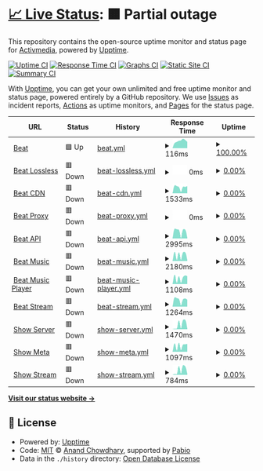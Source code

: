 # [📈 Live Status](https://activmediacorp.github.io/status): <!--live status--> **🟧 Partial outage**

This repository contains the open-source uptime monitor and status page for [Activmedia](https://activmediacorp.github.io/status), powered by [Upptime](https://github.com/upptime/upptime).

[![Uptime CI](https://github.com/activmediacorp/status/workflows/Uptime%20CI/badge.svg)](https://github.com/activmediacorp/status/actions?query=workflow%3A%22Uptime+CI%22)
[![Response Time CI](https://github.com/activmediacorp/status/workflows/Response%20Time%20CI/badge.svg)](https://github.com/activmediacorp/status/actions?query=workflow%3A%22Response+Time+CI%22)
[![Graphs CI](https://github.com/activmediacorp/status/workflows/Graphs%20CI/badge.svg)](https://github.com/activmediacorp/status/actions?query=workflow%3A%22Graphs+CI%22)
[![Static Site CI](https://github.com/activmediacorp/status/workflows/Static%20Site%20CI/badge.svg)](https://github.com/activmediacorp/status/actions?query=workflow%3A%22Static+Site+CI%22)
[![Summary CI](https://github.com/activmediacorp/status/workflows/Summary%20CI/badge.svg)](https://github.com/activmediacorp/status/actions?query=workflow%3A%22Summary+CI%22)

With [Upptime](https://upptime.js.org), you can get your own unlimited and free uptime monitor and status page, powered entirely by a GitHub repository. We use [Issues](https://github.com/activmediacorp/status/issues) as incident reports, [Actions](https://github.com/activmediacorp/status/actions) as uptime monitors, and [Pages](https://activmediacorp.github.io/status) for the status page.

<!--start: status pages-->
<!-- This summary is generated by Upptime (https://github.com/upptime/upptime) -->
<!-- Do not edit this manually, your changes will be overwritten -->
<!-- prettier-ignore -->
| URL | Status | History | Response Time | Uptime |
| --- | ------ | ------- | ------------- | ------ |
| <img alt="" src="https://icons.duckduckgo.com/ip3/beatstreaming.com.ico" height="13"> [Beat](https://beatstreaming.com) | 🟩 Up | [beat.yml](https://github.com/beatstreaming/status/commits/HEAD/history/beat.yml) | <details><summary><img alt="Response time graph" src="./graphs/beat/response-time-week.png" height="20"> 116ms</summary><br><a href="https://activmediacorp.github.io/status/history/beat"><img alt="Response time 129" src="https://img.shields.io/endpoint?url=https%3A%2F%2Fraw.githubusercontent.com%2Fbeatstreaming%2Fstatus%2FHEAD%2Fapi%2Fbeat%2Fresponse-time.json"></a><br><a href="https://activmediacorp.github.io/status/history/beat"><img alt="24-hour response time 101" src="https://img.shields.io/endpoint?url=https%3A%2F%2Fraw.githubusercontent.com%2Fbeatstreaming%2Fstatus%2FHEAD%2Fapi%2Fbeat%2Fresponse-time-day.json"></a><br><a href="https://activmediacorp.github.io/status/history/beat"><img alt="7-day response time 116" src="https://img.shields.io/endpoint?url=https%3A%2F%2Fraw.githubusercontent.com%2Fbeatstreaming%2Fstatus%2FHEAD%2Fapi%2Fbeat%2Fresponse-time-week.json"></a><br><a href="https://activmediacorp.github.io/status/history/beat"><img alt="30-day response time 129" src="https://img.shields.io/endpoint?url=https%3A%2F%2Fraw.githubusercontent.com%2Fbeatstreaming%2Fstatus%2FHEAD%2Fapi%2Fbeat%2Fresponse-time-month.json"></a><br><a href="https://activmediacorp.github.io/status/history/beat"><img alt="1-year response time 129" src="https://img.shields.io/endpoint?url=https%3A%2F%2Fraw.githubusercontent.com%2Fbeatstreaming%2Fstatus%2FHEAD%2Fapi%2Fbeat%2Fresponse-time-year.json"></a></details> | <details><summary><a href="https://activmediacorp.github.io/status/history/beat">100.00%</a></summary><a href="https://activmediacorp.github.io/status/history/beat"><img alt="All-time uptime 100.00%" src="https://img.shields.io/endpoint?url=https%3A%2F%2Fraw.githubusercontent.com%2Fbeatstreaming%2Fstatus%2FHEAD%2Fapi%2Fbeat%2Fuptime.json"></a><br><a href="https://activmediacorp.github.io/status/history/beat"><img alt="24-hour uptime 100.00%" src="https://img.shields.io/endpoint?url=https%3A%2F%2Fraw.githubusercontent.com%2Fbeatstreaming%2Fstatus%2FHEAD%2Fapi%2Fbeat%2Fuptime-day.json"></a><br><a href="https://activmediacorp.github.io/status/history/beat"><img alt="7-day uptime 100.00%" src="https://img.shields.io/endpoint?url=https%3A%2F%2Fraw.githubusercontent.com%2Fbeatstreaming%2Fstatus%2FHEAD%2Fapi%2Fbeat%2Fuptime-week.json"></a><br><a href="https://activmediacorp.github.io/status/history/beat"><img alt="30-day uptime 100.00%" src="https://img.shields.io/endpoint?url=https%3A%2F%2Fraw.githubusercontent.com%2Fbeatstreaming%2Fstatus%2FHEAD%2Fapi%2Fbeat%2Fuptime-month.json"></a><br><a href="https://activmediacorp.github.io/status/history/beat"><img alt="1-year uptime 100.00%" src="https://img.shields.io/endpoint?url=https%3A%2F%2Fraw.githubusercontent.com%2Fbeatstreaming%2Fstatus%2FHEAD%2Fapi%2Fbeat%2Fuptime-year.json"></a></details>
| <img alt="" src="https://icons.duckduckgo.com/ip3/lossless.api.beatstreaming.com.ico" height="13"> [Beat Lossless](https://lossless.api.beatstreaming.com) | 🟥 Down | [beat-lossless.yml](https://github.com/beatstreaming/status/commits/HEAD/history/beat-lossless.yml) | <details><summary><img alt="Response time graph" src="./graphs/beat-lossless/response-time-week.png" height="20"> 0ms</summary><br><a href="https://activmediacorp.github.io/status/history/beat-lossless"><img alt="Response time 0" src="https://img.shields.io/endpoint?url=https%3A%2F%2Fraw.githubusercontent.com%2Fbeatstreaming%2Fstatus%2FHEAD%2Fapi%2Fbeat-lossless%2Fresponse-time.json"></a><br><a href="https://activmediacorp.github.io/status/history/beat-lossless"><img alt="24-hour response time 0" src="https://img.shields.io/endpoint?url=https%3A%2F%2Fraw.githubusercontent.com%2Fbeatstreaming%2Fstatus%2FHEAD%2Fapi%2Fbeat-lossless%2Fresponse-time-day.json"></a><br><a href="https://activmediacorp.github.io/status/history/beat-lossless"><img alt="7-day response time 0" src="https://img.shields.io/endpoint?url=https%3A%2F%2Fraw.githubusercontent.com%2Fbeatstreaming%2Fstatus%2FHEAD%2Fapi%2Fbeat-lossless%2Fresponse-time-week.json"></a><br><a href="https://activmediacorp.github.io/status/history/beat-lossless"><img alt="30-day response time 0" src="https://img.shields.io/endpoint?url=https%3A%2F%2Fraw.githubusercontent.com%2Fbeatstreaming%2Fstatus%2FHEAD%2Fapi%2Fbeat-lossless%2Fresponse-time-month.json"></a><br><a href="https://activmediacorp.github.io/status/history/beat-lossless"><img alt="1-year response time 0" src="https://img.shields.io/endpoint?url=https%3A%2F%2Fraw.githubusercontent.com%2Fbeatstreaming%2Fstatus%2FHEAD%2Fapi%2Fbeat-lossless%2Fresponse-time-year.json"></a></details> | <details><summary><a href="https://activmediacorp.github.io/status/history/beat-lossless">0.00%</a></summary><a href="https://activmediacorp.github.io/status/history/beat-lossless"><img alt="All-time uptime 0.00%" src="https://img.shields.io/endpoint?url=https%3A%2F%2Fraw.githubusercontent.com%2Fbeatstreaming%2Fstatus%2FHEAD%2Fapi%2Fbeat-lossless%2Fuptime.json"></a><br><a href="https://activmediacorp.github.io/status/history/beat-lossless"><img alt="24-hour uptime 0.00%" src="https://img.shields.io/endpoint?url=https%3A%2F%2Fraw.githubusercontent.com%2Fbeatstreaming%2Fstatus%2FHEAD%2Fapi%2Fbeat-lossless%2Fuptime-day.json"></a><br><a href="https://activmediacorp.github.io/status/history/beat-lossless"><img alt="7-day uptime 0.00%" src="https://img.shields.io/endpoint?url=https%3A%2F%2Fraw.githubusercontent.com%2Fbeatstreaming%2Fstatus%2FHEAD%2Fapi%2Fbeat-lossless%2Fuptime-week.json"></a><br><a href="https://activmediacorp.github.io/status/history/beat-lossless"><img alt="30-day uptime 0.00%" src="https://img.shields.io/endpoint?url=https%3A%2F%2Fraw.githubusercontent.com%2Fbeatstreaming%2Fstatus%2FHEAD%2Fapi%2Fbeat-lossless%2Fuptime-month.json"></a><br><a href="https://activmediacorp.github.io/status/history/beat-lossless"><img alt="1-year uptime 0.00%" src="https://img.shields.io/endpoint?url=https%3A%2F%2Fraw.githubusercontent.com%2Fbeatstreaming%2Fstatus%2FHEAD%2Fapi%2Fbeat-lossless%2Fuptime-year.json"></a></details>
| <img alt="" src="https://icons.duckduckgo.com/ip3/cdn.beatstreaming.com.ico" height="13"> [Beat CDN](https://cdn.beatstreaming.com) | 🟥 Down | [beat-cdn.yml](https://github.com/beatstreaming/status/commits/HEAD/history/beat-cdn.yml) | <details><summary><img alt="Response time graph" src="./graphs/beat-cdn/response-time-week.png" height="20"> 1533ms</summary><br><a href="https://activmediacorp.github.io/status/history/beat-cdn"><img alt="Response time 1538" src="https://img.shields.io/endpoint?url=https%3A%2F%2Fraw.githubusercontent.com%2Fbeatstreaming%2Fstatus%2FHEAD%2Fapi%2Fbeat-cdn%2Fresponse-time.json"></a><br><a href="https://activmediacorp.github.io/status/history/beat-cdn"><img alt="24-hour response time 1800" src="https://img.shields.io/endpoint?url=https%3A%2F%2Fraw.githubusercontent.com%2Fbeatstreaming%2Fstatus%2FHEAD%2Fapi%2Fbeat-cdn%2Fresponse-time-day.json"></a><br><a href="https://activmediacorp.github.io/status/history/beat-cdn"><img alt="7-day response time 1533" src="https://img.shields.io/endpoint?url=https%3A%2F%2Fraw.githubusercontent.com%2Fbeatstreaming%2Fstatus%2FHEAD%2Fapi%2Fbeat-cdn%2Fresponse-time-week.json"></a><br><a href="https://activmediacorp.github.io/status/history/beat-cdn"><img alt="30-day response time 1565" src="https://img.shields.io/endpoint?url=https%3A%2F%2Fraw.githubusercontent.com%2Fbeatstreaming%2Fstatus%2FHEAD%2Fapi%2Fbeat-cdn%2Fresponse-time-month.json"></a><br><a href="https://activmediacorp.github.io/status/history/beat-cdn"><img alt="1-year response time 1538" src="https://img.shields.io/endpoint?url=https%3A%2F%2Fraw.githubusercontent.com%2Fbeatstreaming%2Fstatus%2FHEAD%2Fapi%2Fbeat-cdn%2Fresponse-time-year.json"></a></details> | <details><summary><a href="https://activmediacorp.github.io/status/history/beat-cdn">0.00%</a></summary><a href="https://activmediacorp.github.io/status/history/beat-cdn"><img alt="All-time uptime 0.00%" src="https://img.shields.io/endpoint?url=https%3A%2F%2Fraw.githubusercontent.com%2Fbeatstreaming%2Fstatus%2FHEAD%2Fapi%2Fbeat-cdn%2Fuptime.json"></a><br><a href="https://activmediacorp.github.io/status/history/beat-cdn"><img alt="24-hour uptime 0.00%" src="https://img.shields.io/endpoint?url=https%3A%2F%2Fraw.githubusercontent.com%2Fbeatstreaming%2Fstatus%2FHEAD%2Fapi%2Fbeat-cdn%2Fuptime-day.json"></a><br><a href="https://activmediacorp.github.io/status/history/beat-cdn"><img alt="7-day uptime 0.00%" src="https://img.shields.io/endpoint?url=https%3A%2F%2Fraw.githubusercontent.com%2Fbeatstreaming%2Fstatus%2FHEAD%2Fapi%2Fbeat-cdn%2Fuptime-week.json"></a><br><a href="https://activmediacorp.github.io/status/history/beat-cdn"><img alt="30-day uptime 0.00%" src="https://img.shields.io/endpoint?url=https%3A%2F%2Fraw.githubusercontent.com%2Fbeatstreaming%2Fstatus%2FHEAD%2Fapi%2Fbeat-cdn%2Fuptime-month.json"></a><br><a href="https://activmediacorp.github.io/status/history/beat-cdn"><img alt="1-year uptime 0.00%" src="https://img.shields.io/endpoint?url=https%3A%2F%2Fraw.githubusercontent.com%2Fbeatstreaming%2Fstatus%2FHEAD%2Fapi%2Fbeat-cdn%2Fuptime-year.json"></a></details>
| <img alt="" src="https://icons.duckduckgo.com/ip3/proxy.beatstreaming.com.ico" height="13"> [Beat Proxy](https://proxy.beatstreaming.com) | 🟥 Down | [beat-proxy.yml](https://github.com/beatstreaming/status/commits/HEAD/history/beat-proxy.yml) | <details><summary><img alt="Response time graph" src="./graphs/beat-proxy/response-time-week.png" height="20"> 0ms</summary><br><a href="https://activmediacorp.github.io/status/history/beat-proxy"><img alt="Response time 0" src="https://img.shields.io/endpoint?url=https%3A%2F%2Fraw.githubusercontent.com%2Fbeatstreaming%2Fstatus%2FHEAD%2Fapi%2Fbeat-proxy%2Fresponse-time.json"></a><br><a href="https://activmediacorp.github.io/status/history/beat-proxy"><img alt="24-hour response time 0" src="https://img.shields.io/endpoint?url=https%3A%2F%2Fraw.githubusercontent.com%2Fbeatstreaming%2Fstatus%2FHEAD%2Fapi%2Fbeat-proxy%2Fresponse-time-day.json"></a><br><a href="https://activmediacorp.github.io/status/history/beat-proxy"><img alt="7-day response time 0" src="https://img.shields.io/endpoint?url=https%3A%2F%2Fraw.githubusercontent.com%2Fbeatstreaming%2Fstatus%2FHEAD%2Fapi%2Fbeat-proxy%2Fresponse-time-week.json"></a><br><a href="https://activmediacorp.github.io/status/history/beat-proxy"><img alt="30-day response time 0" src="https://img.shields.io/endpoint?url=https%3A%2F%2Fraw.githubusercontent.com%2Fbeatstreaming%2Fstatus%2FHEAD%2Fapi%2Fbeat-proxy%2Fresponse-time-month.json"></a><br><a href="https://activmediacorp.github.io/status/history/beat-proxy"><img alt="1-year response time 0" src="https://img.shields.io/endpoint?url=https%3A%2F%2Fraw.githubusercontent.com%2Fbeatstreaming%2Fstatus%2FHEAD%2Fapi%2Fbeat-proxy%2Fresponse-time-year.json"></a></details> | <details><summary><a href="https://activmediacorp.github.io/status/history/beat-proxy">0.00%</a></summary><a href="https://activmediacorp.github.io/status/history/beat-proxy"><img alt="All-time uptime 0.00%" src="https://img.shields.io/endpoint?url=https%3A%2F%2Fraw.githubusercontent.com%2Fbeatstreaming%2Fstatus%2FHEAD%2Fapi%2Fbeat-proxy%2Fuptime.json"></a><br><a href="https://activmediacorp.github.io/status/history/beat-proxy"><img alt="24-hour uptime 0.00%" src="https://img.shields.io/endpoint?url=https%3A%2F%2Fraw.githubusercontent.com%2Fbeatstreaming%2Fstatus%2FHEAD%2Fapi%2Fbeat-proxy%2Fuptime-day.json"></a><br><a href="https://activmediacorp.github.io/status/history/beat-proxy"><img alt="7-day uptime 0.00%" src="https://img.shields.io/endpoint?url=https%3A%2F%2Fraw.githubusercontent.com%2Fbeatstreaming%2Fstatus%2FHEAD%2Fapi%2Fbeat-proxy%2Fuptime-week.json"></a><br><a href="https://activmediacorp.github.io/status/history/beat-proxy"><img alt="30-day uptime 0.00%" src="https://img.shields.io/endpoint?url=https%3A%2F%2Fraw.githubusercontent.com%2Fbeatstreaming%2Fstatus%2FHEAD%2Fapi%2Fbeat-proxy%2Fuptime-month.json"></a><br><a href="https://activmediacorp.github.io/status/history/beat-proxy"><img alt="1-year uptime 0.00%" src="https://img.shields.io/endpoint?url=https%3A%2F%2Fraw.githubusercontent.com%2Fbeatstreaming%2Fstatus%2FHEAD%2Fapi%2Fbeat-proxy%2Fuptime-year.json"></a></details>
| <img alt="" src="https://icons.duckduckgo.com/ip3/api.beatstreaming.com.ico" height="13"> [Beat API](https://api.beatstreaming.com) | 🟥 Down | [beat-api.yml](https://github.com/beatstreaming/status/commits/HEAD/history/beat-api.yml) | <details><summary><img alt="Response time graph" src="./graphs/beat-api/response-time-week.png" height="20"> 2995ms</summary><br><a href="https://activmediacorp.github.io/status/history/beat-api"><img alt="Response time 3479" src="https://img.shields.io/endpoint?url=https%3A%2F%2Fraw.githubusercontent.com%2Fbeatstreaming%2Fstatus%2FHEAD%2Fapi%2Fbeat-api%2Fresponse-time.json"></a><br><a href="https://activmediacorp.github.io/status/history/beat-api"><img alt="24-hour response time 245" src="https://img.shields.io/endpoint?url=https%3A%2F%2Fraw.githubusercontent.com%2Fbeatstreaming%2Fstatus%2FHEAD%2Fapi%2Fbeat-api%2Fresponse-time-day.json"></a><br><a href="https://activmediacorp.github.io/status/history/beat-api"><img alt="7-day response time 2995" src="https://img.shields.io/endpoint?url=https%3A%2F%2Fraw.githubusercontent.com%2Fbeatstreaming%2Fstatus%2FHEAD%2Fapi%2Fbeat-api%2Fresponse-time-week.json"></a><br><a href="https://activmediacorp.github.io/status/history/beat-api"><img alt="30-day response time 3564" src="https://img.shields.io/endpoint?url=https%3A%2F%2Fraw.githubusercontent.com%2Fbeatstreaming%2Fstatus%2FHEAD%2Fapi%2Fbeat-api%2Fresponse-time-month.json"></a><br><a href="https://activmediacorp.github.io/status/history/beat-api"><img alt="1-year response time 3479" src="https://img.shields.io/endpoint?url=https%3A%2F%2Fraw.githubusercontent.com%2Fbeatstreaming%2Fstatus%2FHEAD%2Fapi%2Fbeat-api%2Fresponse-time-year.json"></a></details> | <details><summary><a href="https://activmediacorp.github.io/status/history/beat-api">0.00%</a></summary><a href="https://activmediacorp.github.io/status/history/beat-api"><img alt="All-time uptime 0.00%" src="https://img.shields.io/endpoint?url=https%3A%2F%2Fraw.githubusercontent.com%2Fbeatstreaming%2Fstatus%2FHEAD%2Fapi%2Fbeat-api%2Fuptime.json"></a><br><a href="https://activmediacorp.github.io/status/history/beat-api"><img alt="24-hour uptime 0.00%" src="https://img.shields.io/endpoint?url=https%3A%2F%2Fraw.githubusercontent.com%2Fbeatstreaming%2Fstatus%2FHEAD%2Fapi%2Fbeat-api%2Fuptime-day.json"></a><br><a href="https://activmediacorp.github.io/status/history/beat-api"><img alt="7-day uptime 0.00%" src="https://img.shields.io/endpoint?url=https%3A%2F%2Fraw.githubusercontent.com%2Fbeatstreaming%2Fstatus%2FHEAD%2Fapi%2Fbeat-api%2Fuptime-week.json"></a><br><a href="https://activmediacorp.github.io/status/history/beat-api"><img alt="30-day uptime 0.00%" src="https://img.shields.io/endpoint?url=https%3A%2F%2Fraw.githubusercontent.com%2Fbeatstreaming%2Fstatus%2FHEAD%2Fapi%2Fbeat-api%2Fuptime-month.json"></a><br><a href="https://activmediacorp.github.io/status/history/beat-api"><img alt="1-year uptime 0.00%" src="https://img.shields.io/endpoint?url=https%3A%2F%2Fraw.githubusercontent.com%2Fbeatstreaming%2Fstatus%2FHEAD%2Fapi%2Fbeat-api%2Fuptime-year.json"></a></details>
| <img alt="" src="https://icons.duckduckgo.com/ip3/music.api.beatstreaming.com.ico" height="13"> [Beat Music](https://music.api.beatstreaming.com) | 🟥 Down | [beat-music.yml](https://github.com/beatstreaming/status/commits/HEAD/history/beat-music.yml) | <details><summary><img alt="Response time graph" src="./graphs/beat-music/response-time-week.png" height="20"> 2180ms</summary><br><a href="https://activmediacorp.github.io/status/history/beat-music"><img alt="Response time 2526" src="https://img.shields.io/endpoint?url=https%3A%2F%2Fraw.githubusercontent.com%2Fbeatstreaming%2Fstatus%2FHEAD%2Fapi%2Fbeat-music%2Fresponse-time.json"></a><br><a href="https://activmediacorp.github.io/status/history/beat-music"><img alt="24-hour response time 344" src="https://img.shields.io/endpoint?url=https%3A%2F%2Fraw.githubusercontent.com%2Fbeatstreaming%2Fstatus%2FHEAD%2Fapi%2Fbeat-music%2Fresponse-time-day.json"></a><br><a href="https://activmediacorp.github.io/status/history/beat-music"><img alt="7-day response time 2180" src="https://img.shields.io/endpoint?url=https%3A%2F%2Fraw.githubusercontent.com%2Fbeatstreaming%2Fstatus%2FHEAD%2Fapi%2Fbeat-music%2Fresponse-time-week.json"></a><br><a href="https://activmediacorp.github.io/status/history/beat-music"><img alt="30-day response time 2979" src="https://img.shields.io/endpoint?url=https%3A%2F%2Fraw.githubusercontent.com%2Fbeatstreaming%2Fstatus%2FHEAD%2Fapi%2Fbeat-music%2Fresponse-time-month.json"></a><br><a href="https://activmediacorp.github.io/status/history/beat-music"><img alt="1-year response time 2526" src="https://img.shields.io/endpoint?url=https%3A%2F%2Fraw.githubusercontent.com%2Fbeatstreaming%2Fstatus%2FHEAD%2Fapi%2Fbeat-music%2Fresponse-time-year.json"></a></details> | <details><summary><a href="https://activmediacorp.github.io/status/history/beat-music">0.00%</a></summary><a href="https://activmediacorp.github.io/status/history/beat-music"><img alt="All-time uptime 0.00%" src="https://img.shields.io/endpoint?url=https%3A%2F%2Fraw.githubusercontent.com%2Fbeatstreaming%2Fstatus%2FHEAD%2Fapi%2Fbeat-music%2Fuptime.json"></a><br><a href="https://activmediacorp.github.io/status/history/beat-music"><img alt="24-hour uptime 0.00%" src="https://img.shields.io/endpoint?url=https%3A%2F%2Fraw.githubusercontent.com%2Fbeatstreaming%2Fstatus%2FHEAD%2Fapi%2Fbeat-music%2Fuptime-day.json"></a><br><a href="https://activmediacorp.github.io/status/history/beat-music"><img alt="7-day uptime 0.00%" src="https://img.shields.io/endpoint?url=https%3A%2F%2Fraw.githubusercontent.com%2Fbeatstreaming%2Fstatus%2FHEAD%2Fapi%2Fbeat-music%2Fuptime-week.json"></a><br><a href="https://activmediacorp.github.io/status/history/beat-music"><img alt="30-day uptime 0.00%" src="https://img.shields.io/endpoint?url=https%3A%2F%2Fraw.githubusercontent.com%2Fbeatstreaming%2Fstatus%2FHEAD%2Fapi%2Fbeat-music%2Fuptime-month.json"></a><br><a href="https://activmediacorp.github.io/status/history/beat-music"><img alt="1-year uptime 0.00%" src="https://img.shields.io/endpoint?url=https%3A%2F%2Fraw.githubusercontent.com%2Fbeatstreaming%2Fstatus%2FHEAD%2Fapi%2Fbeat-music%2Fuptime-year.json"></a></details>
| <img alt="" src="https://icons.duckduckgo.com/ip3/player.music.api.beatstreaming.com.ico" height="13"> [Beat Music Player](https://player.music.api.beatstreaming.com) | 🟥 Down | [beat-music-player.yml](https://github.com/beatstreaming/status/commits/HEAD/history/beat-music-player.yml) | <details><summary><img alt="Response time graph" src="./graphs/beat-music-player/response-time-week.png" height="20"> 1108ms</summary><br><a href="https://activmediacorp.github.io/status/history/beat-music-player"><img alt="Response time 1188" src="https://img.shields.io/endpoint?url=https%3A%2F%2Fraw.githubusercontent.com%2Fbeatstreaming%2Fstatus%2FHEAD%2Fapi%2Fbeat-music-player%2Fresponse-time.json"></a><br><a href="https://activmediacorp.github.io/status/history/beat-music-player"><img alt="24-hour response time 1429" src="https://img.shields.io/endpoint?url=https%3A%2F%2Fraw.githubusercontent.com%2Fbeatstreaming%2Fstatus%2FHEAD%2Fapi%2Fbeat-music-player%2Fresponse-time-day.json"></a><br><a href="https://activmediacorp.github.io/status/history/beat-music-player"><img alt="7-day response time 1108" src="https://img.shields.io/endpoint?url=https%3A%2F%2Fraw.githubusercontent.com%2Fbeatstreaming%2Fstatus%2FHEAD%2Fapi%2Fbeat-music-player%2Fresponse-time-week.json"></a><br><a href="https://activmediacorp.github.io/status/history/beat-music-player"><img alt="30-day response time 1323" src="https://img.shields.io/endpoint?url=https%3A%2F%2Fraw.githubusercontent.com%2Fbeatstreaming%2Fstatus%2FHEAD%2Fapi%2Fbeat-music-player%2Fresponse-time-month.json"></a><br><a href="https://activmediacorp.github.io/status/history/beat-music-player"><img alt="1-year response time 1188" src="https://img.shields.io/endpoint?url=https%3A%2F%2Fraw.githubusercontent.com%2Fbeatstreaming%2Fstatus%2FHEAD%2Fapi%2Fbeat-music-player%2Fresponse-time-year.json"></a></details> | <details><summary><a href="https://activmediacorp.github.io/status/history/beat-music-player">0.00%</a></summary><a href="https://activmediacorp.github.io/status/history/beat-music-player"><img alt="All-time uptime 0.00%" src="https://img.shields.io/endpoint?url=https%3A%2F%2Fraw.githubusercontent.com%2Fbeatstreaming%2Fstatus%2FHEAD%2Fapi%2Fbeat-music-player%2Fuptime.json"></a><br><a href="https://activmediacorp.github.io/status/history/beat-music-player"><img alt="24-hour uptime 0.00%" src="https://img.shields.io/endpoint?url=https%3A%2F%2Fraw.githubusercontent.com%2Fbeatstreaming%2Fstatus%2FHEAD%2Fapi%2Fbeat-music-player%2Fuptime-day.json"></a><br><a href="https://activmediacorp.github.io/status/history/beat-music-player"><img alt="7-day uptime 0.00%" src="https://img.shields.io/endpoint?url=https%3A%2F%2Fraw.githubusercontent.com%2Fbeatstreaming%2Fstatus%2FHEAD%2Fapi%2Fbeat-music-player%2Fuptime-week.json"></a><br><a href="https://activmediacorp.github.io/status/history/beat-music-player"><img alt="30-day uptime 0.00%" src="https://img.shields.io/endpoint?url=https%3A%2F%2Fraw.githubusercontent.com%2Fbeatstreaming%2Fstatus%2FHEAD%2Fapi%2Fbeat-music-player%2Fuptime-month.json"></a><br><a href="https://activmediacorp.github.io/status/history/beat-music-player"><img alt="1-year uptime 0.00%" src="https://img.shields.io/endpoint?url=https%3A%2F%2Fraw.githubusercontent.com%2Fbeatstreaming%2Fstatus%2FHEAD%2Fapi%2Fbeat-music-player%2Fuptime-year.json"></a></details>
| <img alt="" src="https://icons.duckduckgo.com/ip3/stream.api.beatstreaming.com.ico" height="13"> [Beat Stream](https://stream.api.beatstreaming.com) | 🟥 Down | [beat-stream.yml](https://github.com/beatstreaming/status/commits/HEAD/history/beat-stream.yml) | <details><summary><img alt="Response time graph" src="./graphs/beat-stream/response-time-week.png" height="20"> 1264ms</summary><br><a href="https://activmediacorp.github.io/status/history/beat-stream"><img alt="Response time 1168" src="https://img.shields.io/endpoint?url=https%3A%2F%2Fraw.githubusercontent.com%2Fbeatstreaming%2Fstatus%2FHEAD%2Fapi%2Fbeat-stream%2Fresponse-time.json"></a><br><a href="https://activmediacorp.github.io/status/history/beat-stream"><img alt="24-hour response time 1260" src="https://img.shields.io/endpoint?url=https%3A%2F%2Fraw.githubusercontent.com%2Fbeatstreaming%2Fstatus%2FHEAD%2Fapi%2Fbeat-stream%2Fresponse-time-day.json"></a><br><a href="https://activmediacorp.github.io/status/history/beat-stream"><img alt="7-day response time 1264" src="https://img.shields.io/endpoint?url=https%3A%2F%2Fraw.githubusercontent.com%2Fbeatstreaming%2Fstatus%2FHEAD%2Fapi%2Fbeat-stream%2Fresponse-time-week.json"></a><br><a href="https://activmediacorp.github.io/status/history/beat-stream"><img alt="30-day response time 1352" src="https://img.shields.io/endpoint?url=https%3A%2F%2Fraw.githubusercontent.com%2Fbeatstreaming%2Fstatus%2FHEAD%2Fapi%2Fbeat-stream%2Fresponse-time-month.json"></a><br><a href="https://activmediacorp.github.io/status/history/beat-stream"><img alt="1-year response time 1168" src="https://img.shields.io/endpoint?url=https%3A%2F%2Fraw.githubusercontent.com%2Fbeatstreaming%2Fstatus%2FHEAD%2Fapi%2Fbeat-stream%2Fresponse-time-year.json"></a></details> | <details><summary><a href="https://activmediacorp.github.io/status/history/beat-stream">0.00%</a></summary><a href="https://activmediacorp.github.io/status/history/beat-stream"><img alt="All-time uptime 0.00%" src="https://img.shields.io/endpoint?url=https%3A%2F%2Fraw.githubusercontent.com%2Fbeatstreaming%2Fstatus%2FHEAD%2Fapi%2Fbeat-stream%2Fuptime.json"></a><br><a href="https://activmediacorp.github.io/status/history/beat-stream"><img alt="24-hour uptime 0.00%" src="https://img.shields.io/endpoint?url=https%3A%2F%2Fraw.githubusercontent.com%2Fbeatstreaming%2Fstatus%2FHEAD%2Fapi%2Fbeat-stream%2Fuptime-day.json"></a><br><a href="https://activmediacorp.github.io/status/history/beat-stream"><img alt="7-day uptime 0.00%" src="https://img.shields.io/endpoint?url=https%3A%2F%2Fraw.githubusercontent.com%2Fbeatstreaming%2Fstatus%2FHEAD%2Fapi%2Fbeat-stream%2Fuptime-week.json"></a><br><a href="https://activmediacorp.github.io/status/history/beat-stream"><img alt="30-day uptime 0.00%" src="https://img.shields.io/endpoint?url=https%3A%2F%2Fraw.githubusercontent.com%2Fbeatstreaming%2Fstatus%2FHEAD%2Fapi%2Fbeat-stream%2Fuptime-month.json"></a><br><a href="https://activmediacorp.github.io/status/history/beat-stream"><img alt="1-year uptime 0.00%" src="https://img.shields.io/endpoint?url=https%3A%2F%2Fraw.githubusercontent.com%2Fbeatstreaming%2Fstatus%2FHEAD%2Fapi%2Fbeat-stream%2Fuptime-year.json"></a></details>
| <img alt="" src="https://icons.duckduckgo.com/ip3/server.show.api.beatstreaming.com.ico" height="13"> [Show Server](https://server.show.api.beatstreaming.com) | 🟥 Down | [show-server.yml](https://github.com/beatstreaming/status/commits/HEAD/history/show-server.yml) | <details><summary><img alt="Response time graph" src="./graphs/show-server/response-time-week.png" height="20"> 1470ms</summary><br><a href="https://activmediacorp.github.io/status/history/show-server"><img alt="Response time 2227" src="https://img.shields.io/endpoint?url=https%3A%2F%2Fraw.githubusercontent.com%2Fbeatstreaming%2Fstatus%2FHEAD%2Fapi%2Fshow-server%2Fresponse-time.json"></a><br><a href="https://activmediacorp.github.io/status/history/show-server"><img alt="24-hour response time 154" src="https://img.shields.io/endpoint?url=https%3A%2F%2Fraw.githubusercontent.com%2Fbeatstreaming%2Fstatus%2FHEAD%2Fapi%2Fshow-server%2Fresponse-time-day.json"></a><br><a href="https://activmediacorp.github.io/status/history/show-server"><img alt="7-day response time 1470" src="https://img.shields.io/endpoint?url=https%3A%2F%2Fraw.githubusercontent.com%2Fbeatstreaming%2Fstatus%2FHEAD%2Fapi%2Fshow-server%2Fresponse-time-week.json"></a><br><a href="https://activmediacorp.github.io/status/history/show-server"><img alt="30-day response time 2620" src="https://img.shields.io/endpoint?url=https%3A%2F%2Fraw.githubusercontent.com%2Fbeatstreaming%2Fstatus%2FHEAD%2Fapi%2Fshow-server%2Fresponse-time-month.json"></a><br><a href="https://activmediacorp.github.io/status/history/show-server"><img alt="1-year response time 2227" src="https://img.shields.io/endpoint?url=https%3A%2F%2Fraw.githubusercontent.com%2Fbeatstreaming%2Fstatus%2FHEAD%2Fapi%2Fshow-server%2Fresponse-time-year.json"></a></details> | <details><summary><a href="https://activmediacorp.github.io/status/history/show-server">0.00%</a></summary><a href="https://activmediacorp.github.io/status/history/show-server"><img alt="All-time uptime 0.00%" src="https://img.shields.io/endpoint?url=https%3A%2F%2Fraw.githubusercontent.com%2Fbeatstreaming%2Fstatus%2FHEAD%2Fapi%2Fshow-server%2Fuptime.json"></a><br><a href="https://activmediacorp.github.io/status/history/show-server"><img alt="24-hour uptime 0.00%" src="https://img.shields.io/endpoint?url=https%3A%2F%2Fraw.githubusercontent.com%2Fbeatstreaming%2Fstatus%2FHEAD%2Fapi%2Fshow-server%2Fuptime-day.json"></a><br><a href="https://activmediacorp.github.io/status/history/show-server"><img alt="7-day uptime 0.00%" src="https://img.shields.io/endpoint?url=https%3A%2F%2Fraw.githubusercontent.com%2Fbeatstreaming%2Fstatus%2FHEAD%2Fapi%2Fshow-server%2Fuptime-week.json"></a><br><a href="https://activmediacorp.github.io/status/history/show-server"><img alt="30-day uptime 0.00%" src="https://img.shields.io/endpoint?url=https%3A%2F%2Fraw.githubusercontent.com%2Fbeatstreaming%2Fstatus%2FHEAD%2Fapi%2Fshow-server%2Fuptime-month.json"></a><br><a href="https://activmediacorp.github.io/status/history/show-server"><img alt="1-year uptime 0.00%" src="https://img.shields.io/endpoint?url=https%3A%2F%2Fraw.githubusercontent.com%2Fbeatstreaming%2Fstatus%2FHEAD%2Fapi%2Fshow-server%2Fuptime-year.json"></a></details>
| <img alt="" src="https://icons.duckduckgo.com/ip3/meta.show.api.beatstreaming.com.ico" height="13"> [Show Meta](https://meta.show.api.beatstreaming.com) | 🟥 Down | [show-meta.yml](https://github.com/beatstreaming/status/commits/HEAD/history/show-meta.yml) | <details><summary><img alt="Response time graph" src="./graphs/show-meta/response-time-week.png" height="20"> 1097ms</summary><br><a href="https://activmediacorp.github.io/status/history/show-meta"><img alt="Response time 1144" src="https://img.shields.io/endpoint?url=https%3A%2F%2Fraw.githubusercontent.com%2Fbeatstreaming%2Fstatus%2FHEAD%2Fapi%2Fshow-meta%2Fresponse-time.json"></a><br><a href="https://activmediacorp.github.io/status/history/show-meta"><img alt="24-hour response time 1415" src="https://img.shields.io/endpoint?url=https%3A%2F%2Fraw.githubusercontent.com%2Fbeatstreaming%2Fstatus%2FHEAD%2Fapi%2Fshow-meta%2Fresponse-time-day.json"></a><br><a href="https://activmediacorp.github.io/status/history/show-meta"><img alt="7-day response time 1097" src="https://img.shields.io/endpoint?url=https%3A%2F%2Fraw.githubusercontent.com%2Fbeatstreaming%2Fstatus%2FHEAD%2Fapi%2Fshow-meta%2Fresponse-time-week.json"></a><br><a href="https://activmediacorp.github.io/status/history/show-meta"><img alt="30-day response time 1306" src="https://img.shields.io/endpoint?url=https%3A%2F%2Fraw.githubusercontent.com%2Fbeatstreaming%2Fstatus%2FHEAD%2Fapi%2Fshow-meta%2Fresponse-time-month.json"></a><br><a href="https://activmediacorp.github.io/status/history/show-meta"><img alt="1-year response time 1144" src="https://img.shields.io/endpoint?url=https%3A%2F%2Fraw.githubusercontent.com%2Fbeatstreaming%2Fstatus%2FHEAD%2Fapi%2Fshow-meta%2Fresponse-time-year.json"></a></details> | <details><summary><a href="https://activmediacorp.github.io/status/history/show-meta">0.00%</a></summary><a href="https://activmediacorp.github.io/status/history/show-meta"><img alt="All-time uptime 0.00%" src="https://img.shields.io/endpoint?url=https%3A%2F%2Fraw.githubusercontent.com%2Fbeatstreaming%2Fstatus%2FHEAD%2Fapi%2Fshow-meta%2Fuptime.json"></a><br><a href="https://activmediacorp.github.io/status/history/show-meta"><img alt="24-hour uptime 0.00%" src="https://img.shields.io/endpoint?url=https%3A%2F%2Fraw.githubusercontent.com%2Fbeatstreaming%2Fstatus%2FHEAD%2Fapi%2Fshow-meta%2Fuptime-day.json"></a><br><a href="https://activmediacorp.github.io/status/history/show-meta"><img alt="7-day uptime 0.00%" src="https://img.shields.io/endpoint?url=https%3A%2F%2Fraw.githubusercontent.com%2Fbeatstreaming%2Fstatus%2FHEAD%2Fapi%2Fshow-meta%2Fuptime-week.json"></a><br><a href="https://activmediacorp.github.io/status/history/show-meta"><img alt="30-day uptime 0.00%" src="https://img.shields.io/endpoint?url=https%3A%2F%2Fraw.githubusercontent.com%2Fbeatstreaming%2Fstatus%2FHEAD%2Fapi%2Fshow-meta%2Fuptime-month.json"></a><br><a href="https://activmediacorp.github.io/status/history/show-meta"><img alt="1-year uptime 0.00%" src="https://img.shields.io/endpoint?url=https%3A%2F%2Fraw.githubusercontent.com%2Fbeatstreaming%2Fstatus%2FHEAD%2Fapi%2Fshow-meta%2Fuptime-year.json"></a></details>
| <img alt="" src="https://icons.duckduckgo.com/ip3/stream.show.api.beatstreaming.com.ico" height="13"> [Show Stream](https://stream.show.api.beatstreaming.com) | 🟥 Down | [show-stream.yml](https://github.com/beatstreaming/status/commits/HEAD/history/show-stream.yml) | <details><summary><img alt="Response time graph" src="./graphs/show-stream/response-time-week.png" height="20"> 784ms</summary><br><a href="https://activmediacorp.github.io/status/history/show-stream"><img alt="Response time 1271" src="https://img.shields.io/endpoint?url=https%3A%2F%2Fraw.githubusercontent.com%2Fbeatstreaming%2Fstatus%2FHEAD%2Fapi%2Fshow-stream%2Fresponse-time.json"></a><br><a href="https://activmediacorp.github.io/status/history/show-stream"><img alt="24-hour response time 161" src="https://img.shields.io/endpoint?url=https%3A%2F%2Fraw.githubusercontent.com%2Fbeatstreaming%2Fstatus%2FHEAD%2Fapi%2Fshow-stream%2Fresponse-time-day.json"></a><br><a href="https://activmediacorp.github.io/status/history/show-stream"><img alt="7-day response time 784" src="https://img.shields.io/endpoint?url=https%3A%2F%2Fraw.githubusercontent.com%2Fbeatstreaming%2Fstatus%2FHEAD%2Fapi%2Fshow-stream%2Fresponse-time-week.json"></a><br><a href="https://activmediacorp.github.io/status/history/show-stream"><img alt="30-day response time 1502" src="https://img.shields.io/endpoint?url=https%3A%2F%2Fraw.githubusercontent.com%2Fbeatstreaming%2Fstatus%2FHEAD%2Fapi%2Fshow-stream%2Fresponse-time-month.json"></a><br><a href="https://activmediacorp.github.io/status/history/show-stream"><img alt="1-year response time 1271" src="https://img.shields.io/endpoint?url=https%3A%2F%2Fraw.githubusercontent.com%2Fbeatstreaming%2Fstatus%2FHEAD%2Fapi%2Fshow-stream%2Fresponse-time-year.json"></a></details> | <details><summary><a href="https://activmediacorp.github.io/status/history/show-stream">0.00%</a></summary><a href="https://activmediacorp.github.io/status/history/show-stream"><img alt="All-time uptime 0.00%" src="https://img.shields.io/endpoint?url=https%3A%2F%2Fraw.githubusercontent.com%2Fbeatstreaming%2Fstatus%2FHEAD%2Fapi%2Fshow-stream%2Fuptime.json"></a><br><a href="https://activmediacorp.github.io/status/history/show-stream"><img alt="24-hour uptime 0.00%" src="https://img.shields.io/endpoint?url=https%3A%2F%2Fraw.githubusercontent.com%2Fbeatstreaming%2Fstatus%2FHEAD%2Fapi%2Fshow-stream%2Fuptime-day.json"></a><br><a href="https://activmediacorp.github.io/status/history/show-stream"><img alt="7-day uptime 0.00%" src="https://img.shields.io/endpoint?url=https%3A%2F%2Fraw.githubusercontent.com%2Fbeatstreaming%2Fstatus%2FHEAD%2Fapi%2Fshow-stream%2Fuptime-week.json"></a><br><a href="https://activmediacorp.github.io/status/history/show-stream"><img alt="30-day uptime 0.00%" src="https://img.shields.io/endpoint?url=https%3A%2F%2Fraw.githubusercontent.com%2Fbeatstreaming%2Fstatus%2FHEAD%2Fapi%2Fshow-stream%2Fuptime-month.json"></a><br><a href="https://activmediacorp.github.io/status/history/show-stream"><img alt="1-year uptime 0.00%" src="https://img.shields.io/endpoint?url=https%3A%2F%2Fraw.githubusercontent.com%2Fbeatstreaming%2Fstatus%2FHEAD%2Fapi%2Fshow-stream%2Fuptime-year.json"></a></details>

<!--end: status pages-->

[**Visit our status website →**](https://activmediacorp.github.io/status)

## 📄 License

- Powered by: [Upptime](https://github.com/upptime/upptime)
- Code: [MIT](./LICENSE) © [Anand Chowdhary](https://anandchowdhary.com), supported by [Pabio](https://pabio.com)
- Data in the `./history` directory: [Open Database License](https://opendatacommons.org/licenses/odbl/1-0/)
